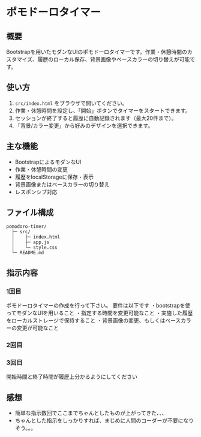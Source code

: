 # ポモドーロタイマー

## 概要
Bootstrapを用いたモダンなUIのポモドーロタイマーです。作業・休憩時間のカスタマイズ、履歴のローカル保存、背景画像やベースカラーの切り替えが可能です。

## 使い方
1. `src/index.html` をブラウザで開いてください。
2. 作業・休憩時間を設定し、「開始」ボタンでタイマーをスタートできます。
3. セッションが終了すると履歴に自動記録されます（最大20件まで）。
4. 「背景/カラー変更」から好みのデザインを選択できます。

## 主な機能
- BootstrapによるモダンなUI
- 作業・休憩時間の変更
- 履歴をlocalStorageに保存・表示
- 背景画像またはベースカラーの切り替え
- レスポンシブ対応

## ファイル構成
```
pomodoro-timer/
  ├─ src/
  │    ├─ index.html
  │    ├─ app.js
  │    └─ style.css
  └─ README.md
```

## 指示内容
### 1回目
ポモドーロタイマーの作成を行って下さい。
要件は以下です
・bootstrapを使ってモダンなUIを用いること
・指定する時間を変更可能なこと
・実施した履歴をローカルストレージで保持すること
・背景画像の変更、もしくはベースカラーの変更が可能なこと

### 2回目

### 3回目
開始時間と終了時間が履歴上分かるようにしてください

## 感想
- 簡単な指示数回でここまでちゃんとしたものが上がってきた、、、
- ちゃんとした指示をしっかりすれば、まじめに人間のコーダーが不要になりそう。。。